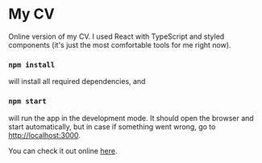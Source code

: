 # My CV 

Online version of my CV. I used React with TypeScript and styled components (it's just the most comfortable tools for me right now).

### `npm install`
will install all required dependencies, and

### `npm start`
will run the app in the development mode. It should open the browser and start automatically, but in case if something went wrong, go to [http://localhost:3000](http://localhost:3000).

You can check it out online [here](https://vveronika.github.io/cv-react/). 